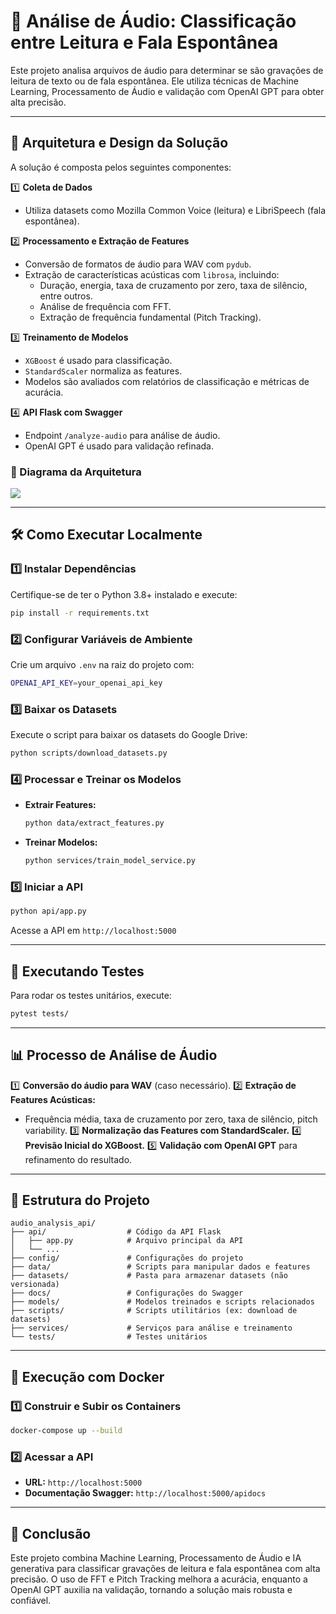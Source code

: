 # 📖 Análise de Áudio: Classificação entre Leitura e Fala Espontânea

Este projeto analisa arquivos de áudio para determinar se são gravações de leitura de texto ou de fala espontânea. Ele utiliza técnicas de Machine Learning, Processamento de Áudio e validação com OpenAI GPT para obter alta precisão.

---

## 🚀 Arquitetura e Design da Solução

A solução é composta pelos seguintes componentes:

1️⃣ **Coleta de Dados**  
   - Utiliza datasets como Mozilla Common Voice (leitura) e LibriSpeech (fala espontânea).

2️⃣ **Processamento e Extração de Features**  
   - Conversão de formatos de áudio para WAV com `pydub`.  
   - Extração de características acústicas com `librosa`, incluindo:  
     - Duração, energia, taxa de cruzamento por zero, taxa de silêncio, entre outros.  
     - Análise de frequência com FFT.  
     - Extração de frequência fundamental (Pitch Tracking).  

3️⃣ **Treinamento de Modelos**  
   - `XGBoost` é usado para classificação.  
   - `StandardScaler` normaliza as features.  
   - Modelos são avaliados com relatórios de classificação e métricas de acurácia.  

4️⃣ **API Flask com Swagger**  
   - Endpoint `/analyze-audio` para análise de áudio.  
   - OpenAI GPT é usado para validação refinada.  

### 📌 Diagrama da Arquitetura

[![](https://mermaid.ink/img/pako:eNp9lMty2jAUhl9Fo5nsSAokXBedIdwC4RZM0k5NFgdbgKa25Eo2ExKy6KNkushMt30Ev1hlKSRqc_Gw4Dv6fe7yHfa4T3AdrwREazRrzRlSj0wWxjDHlzJJHwTlc2yOsqfhXkYBBx_5BKU_E5_ya3NImD9nr1w0Jj3UCUB-t32culPikQVBHKUPmQu0oYCU9PpF03QdCDaAGEc-FSRO_6hEsqCJDi8tacttriEE5U0SsaHpo9aRm1hA-pj-0rQkECeC2K-1n18LVR8CLRuCt6aMoAEBwShbWfKOewUB9QF5PETjiLCGnW7X7RIBSEWIuIwB9Z3x6MPGTAT3iJQQEhbzl2babTpzm5xtiIgJikA5_9K40sEn21aysGL33HZWK30uUqsGdCG4BEvXdxtMlSABLQX5kaS_mUdNOY5HJ1tLee42IfCSAFRHWUxNjplwJoDJJRchEfLTaDA7_7DG_7tpFzdwh6brX7unXLXMij7cHw34isqYemhKVqosSTmzZCPXiYH5IHzHg4CID1MxszPr8DJAO6Gx22Ybs2KR4GEUm6YDSx9Uz4gVeKLW92nMah3-WYW3g09JzEW2yHrJ7aAXblNdDkmX1Nvv6v5OWAGnrtqWBSxoVoPKT_0CQtWo7ek6bj9Rzco8xXTzYWoHB-pOJje61hb4XBpzAx0eft5Nxs4MfQK1KdtbcghZKjt0ahSnmQI1DTQ1nBk409Az0NPQN9DXcG7gXMPTl6alYWDD0MDAZCLIhkrVlB1qG_vwHftI20dqL9WYb-HZ3tZOOwY6GsYGxhomBiavZV0DXQ0XNkxtcAxc6Pj7MWd3f4ca5mj6_pHz9hHOYXW9QqC--jbfZdI5jtckJHNcV3_VwuuP6b3SQRJzZ8s8XI9FQnJY8GS1xvUlBFJREvkQkxYFtYfhXhIB-8a5jbh-h29wvVipHZUrhWK1ki8cl_O1Yg5vcf2wWjqqFGvV4vFxuVIu5SvV-xy-1Q4KR4VS_rhWOCnlC9Vy6aRcvv8L0orulw?type=png)](https://mermaid.live/edit#pako:eNp9lMty2jAUhl9Fo5nsSAokXBedIdwC4RZM0k5NFgdbgKa25Eo2ExKy6KNkushMt30Ev1hlKSRqc_Gw4Dv6fe7yHfa4T3AdrwREazRrzRlSj0wWxjDHlzJJHwTlc2yOsqfhXkYBBx_5BKU_E5_ya3NImD9nr1w0Jj3UCUB-t32culPikQVBHKUPmQu0oYCU9PpF03QdCDaAGEc-FSRO_6hEsqCJDi8tacttriEE5U0SsaHpo9aRm1hA-pj-0rQkECeC2K-1n18LVR8CLRuCt6aMoAEBwShbWfKOewUB9QF5PETjiLCGnW7X7RIBSEWIuIwB9Z3x6MPGTAT3iJQQEhbzl2babTpzm5xtiIgJikA5_9K40sEn21aysGL33HZWK30uUqsGdCG4BEvXdxtMlSABLQX5kaS_mUdNOY5HJ1tLee42IfCSAFRHWUxNjplwJoDJJRchEfLTaDA7_7DG_7tpFzdwh6brX7unXLXMij7cHw34isqYemhKVqosSTmzZCPXiYH5IHzHg4CID1MxszPr8DJAO6Gx22Ybs2KR4GEUm6YDSx9Uz4gVeKLW92nMah3-WYW3g09JzEW2yHrJ7aAXblNdDkmX1Nvv6v5OWAGnrtqWBSxoVoPKT_0CQtWo7ek6bj9Rzco8xXTzYWoHB-pOJje61hb4XBpzAx0eft5Nxs4MfQK1KdtbcghZKjt0ahSnmQI1DTQ1nBk409Az0NPQN9DXcG7gXMPTl6alYWDD0MDAZCLIhkrVlB1qG_vwHftI20dqL9WYb-HZ3tZOOwY6GsYGxhomBiavZV0DXQ0XNkxtcAxc6Pj7MWd3f4ca5mj6_pHz9hHOYXW9QqC--jbfZdI5jtckJHNcV3_VwuuP6b3SQRJzZ8s8XI9FQnJY8GS1xvUlBFJREvkQkxYFtYfhXhIB-8a5jbh-h29wvVipHZUrhWK1ki8cl_O1Yg5vcf2wWjqqFGvV4vFxuVIu5SvV-xy-1Q4KR4VS_rhWOCnlC9Vy6aRcvv8L0orulw)

---

## 🛠 **Como Executar Localmente**

### **1️⃣ Instalar Dependências**
Certifique-se de ter o Python 3.8+ instalado e execute:

```bash
pip install -r requirements.txt
```

### **2️⃣ Configurar Variáveis de Ambiente**
Crie um arquivo `.env` na raiz do projeto com:

```bash
OPENAI_API_KEY=your_openai_api_key
```

### **3️⃣ Baixar os Datasets**

Execute o script para baixar os datasets do Google Drive:

```bash
python scripts/download_datasets.py
```

### **4️⃣ Processar e Treinar os Modelos**

- **Extrair Features:**
  ```bash
  python data/extract_features.py
  ```

- **Treinar Modelos:**
  ```bash
  python services/train_model_service.py
  ```

### **5️⃣ Iniciar a API**

```bash
python api/app.py
```
Acesse a API em `http://localhost:5000`

---

## 🔬 **Executando Testes**

Para rodar os testes unitários, execute:

```bash
pytest tests/
```

---

## 📊 **Processo de Análise de Áudio**

1️⃣ **Conversão do áudio para WAV** (caso necessário).
2️⃣ **Extração de Features Acústicas:**
   - Frequência média, taxa de cruzamento por zero, taxa de silêncio, pitch variability.
3️⃣ **Normalização das Features com StandardScaler.**
4️⃣ **Previsão Inicial do XGBoost.**
5️⃣ **Validação com OpenAI GPT** para refinamento do resultado.

---

## 📂 **Estrutura do Projeto**

```
audio_analysis_api/
├── api/                  # Código da API Flask
│   ├── app.py            # Arquivo principal da API
│   └── ...
├── config/               # Configurações do projeto
├── data/                 # Scripts para manipular dados e features
├── datasets/             # Pasta para armazenar datasets (não versionada)
├── docs/                 # Configurações do Swagger
├── models/               # Modelos treinados e scripts relacionados
├── scripts/              # Scripts utilitários (ex: download de datasets)
├── services/             # Serviços para análise e treinamento
└── tests/                # Testes unitários
```

---

## 🐳 **Execução com Docker**

### **1️⃣ Construir e Subir os Containers**

```bash
docker-compose up --build
```

### **2️⃣ Acessar a API**

- **URL:** `http://localhost:5000`
- **Documentação Swagger:** `http://localhost:5000/apidocs`

----
## 🚀 **Conclusão**

Este projeto combina Machine Learning, Processamento de Áudio e IA generativa para classificar gravações de leitura e fala espontânea com alta precisão. O uso de FFT e Pitch Tracking melhora a acurácia, enquanto a OpenAI GPT auxilia na validação, tornando a solução mais robusta e confiável.
